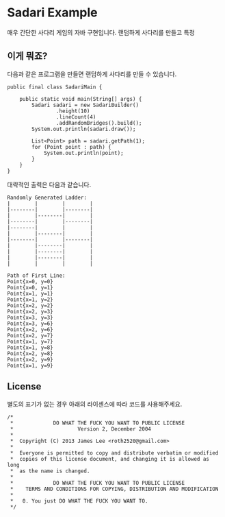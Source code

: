 # Sadari Example

매우 간단한 사다리 게임의 자바 구현입니다.
랜덤하게 사다리를 만들고 특정 

## 이게 뭐죠?

다음과 같은 프로그램을 만들면 랜덤하게 사다리를 만들 수 있습니다.

	public final class SadariMain {

	    public static void main(String[] args) {
	        Sadari sadari = new SadariBuilder()
	                .height(10)
	                .lineCount(4)
	                .addRandomBridges().build();
	        System.out.println(sadari.draw());

	        List<Point> path = sadari.getPath(1);
	        for (Point point : path) {
	            System.out.println(point);
	        }
	    }
	}


대략적인 출력은 다음과 같습니다.

	Randomly Generated Ladder:
	|        |        |        |
	|--------|        |--------|
	|        |--------|        |
	|--------|        |--------|
	|--------|        |        |
	|        |--------|        |
	|--------|        |--------|
	|        |--------|        |
	|        |--------|        |
	|        |--------|        |
	|        |        |        |

	Path of First Line:
	Point{x=0, y=0}
	Point{x=0, y=1}
	Point{x=1, y=1}
	Point{x=1, y=2}
	Point{x=2, y=2}
	Point{x=2, y=3}
	Point{x=3, y=3}
	Point{x=3, y=6}
	Point{x=2, y=6}
	Point{x=2, y=7}
	Point{x=1, y=7}
	Point{x=1, y=8}
	Point{x=2, y=8}
	Point{x=2, y=9}
	Point{x=1, y=9}

## License

별도의 표기가 없는 경우 아래의 라이센스에 따라 코드를 사용해주세요.

	/*
	 *             DO WHAT THE FUCK YOU WANT TO PUBLIC LICENSE 
	 *                     Version 2, December 2004
	 * 
	 *  Copyright (C) 2013 James Lee <roth2520@gmail.com>
	 *   
	 *  Everyone is permitted to copy and distribute verbatim or modified
	 *  copies of this license document, and changing it is allowed as long
	 *  as the name is changed.
	 * 
	 *             DO WHAT THE FUCK YOU WANT TO PUBLIC LICENSE
	 *    TERMS AND CONDITIONS FOR COPYING, DISTRIBUTION AND MODIFICATION
	 * 
	 *   0. You just DO WHAT THE FUCK YOU WANT TO. 
	 */
	 
[git]: http://git-scm.com/
[m2e]: http://www.eclipse.org/m2e/
[m2e-android]: http://rgladwell.github.io/m2e-android/
[eclipse]: http://www.eclipse.org/downloads/
[Android SDK]: http://developer.android.com/sdk/index.html

